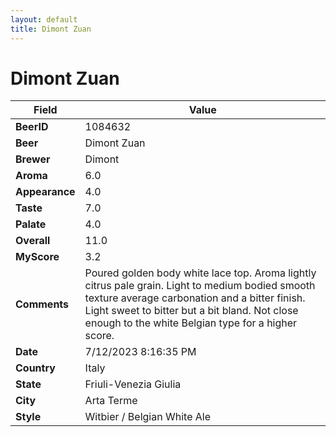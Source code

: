 ```yaml
---
layout: default
title: Dimont Zuan
---
```


# Dimont Zuan

| Field         | Value     |
|---------------|-----------|
| **BeerID** | 1084632 |
| **Beer** | Dimont Zuan |
| **Brewer** | Dimont |
| **Aroma** | 6.0 |
| **Appearance** | 4.0 |
| **Taste** | 7.0 |
| **Palate** | 4.0 |
| **Overall** | 11.0 |
| **MyScore** | 3.2 |
| **Comments** | Poured golden body white lace top. Aroma lightly citrus pale grain. Light to medium bodied smooth texture average carbonation and a bitter finish. Light sweet to bitter but a bit bland. Not close enough to the white Belgian type for a higher score. |
| **Date** | 7/12/2023 8:16:35 PM |
| **Country** | Italy |
| **State** | Friuli-Venezia Giulia |
| **City** | Arta Terme |
| **Style** | Witbier / Belgian White Ale |
